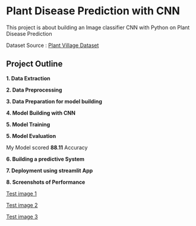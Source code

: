 # Plant Disease Prediction with CNN

This project is about building an Image classifier CNN with Python on Plant Disease Prediction

Dataset Source : [Plant Village Dataset](https://www.kaggle.com/datasets/abdallahalidev/plantvillage-dataset)

## Project Outline

**1. Data Extraction**

**2. Data Preprocessing**

**3. Data Preparation for model building**

**4. Model Building with CNN**

**5. Model Training**

**5. Model Evaluation**

My Model scored **88.11** Accuracy 

**6. Building a predictive System**

**7. Deployment using streamlit App**

**8. Screenshots of Performance**

[Test image 1](https://github.com/user-attachments/assets/a8fdf76f-fe90-4dcc-b35a-52245166da44)

[Test image 2](https://github.com/user-attachments/assets/d7613f5e-3f70-4be5-9a4a-d9ca530cbc0f)

[Test image 3](https://github.com/user-attachments/assets/30ac699b-d116-454c-9748-433463ccc1d2)


